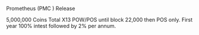 Prometheus (PMC
) Release

5,000,000 Coins Total
X13
POW/POS until block 22,000 then POS only.
First year 100% intest followed by 2% per annum.




